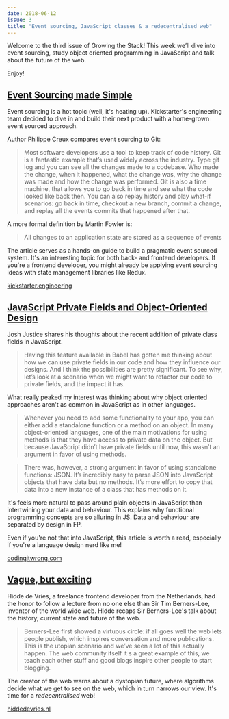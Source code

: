 ```yaml
---
date: 2018-06-12
issue: 3
title: "Event sourcing, JavaScript classes & a redecentralised web"
---
```


Welcome to the third issue of Growing the Stack! This week we’ll dive into event sourcing, study object oriented programming in JavaScript and talk about the future of the web.

Enjoy!

## [Event Sourcing made Simple](https://kickstarter.engineering/event-sourcing-made-simple-4a2625113224)

Event sourcing is a hot topic (well, it's heating up). Kickstarter's engineering team decided to dive in and build their next product with a home-grown event sourced approach.

Author Philippe Creux compares event sourcing to Git:

> Most software developers use a tool to keep track of code history. Git is a fantastic example that’s used widely across the industry. Type git log and you can see all the changes made to a codebase. Who made the change, when it happened, what the change was, why the change was made and how the change was performed. Git is also a time machine, that allows you to go back in time and see what the code looked like back then. You can also replay history and play what-if scenarios: go back in time, checkout a new branch, commit a change, and replay all the events commits that happened after that.

A more formal definition by Martin Fowler is:

> All changes to an application state are stored as a sequence of events

The article serves as a hands-on guide to build a pragmatic event sourced system. It's an interesting topic for both back- and frontend developers. If you're a frontend developer, you might already be applying event sourcing ideas with state management libraries like Redux.

[kickstarter.engineering](https://kickstarter.engineering/event-sourcing-made-simple-4a2625113224)

## [JavaScript Private Fields and Object-Oriented Design](https://codingitwrong.com/2018/05/26/javascript-private-fields-and-object-oriented-design.html)

Josh Justice shares his thoughts about the recent addition of private class fields in JavaScript.

> Having this feature available in Babel has gotten me thinking about how we can use private fields in our code and how they influence our designs. And I think the possibilities are pretty significant. To see why, let’s look at a scenario when we might want to refactor our code to private fields, and the impact it has.

What really peaked my interest was thinking about why object oriented approaches aren't as common in JavaScript as in other languages.

> Whenever you need to add some functionality to your app, you can either add a standalone function or a method on an object. In many object-oriented languages, one of the main motivations for using methods is that they have access to private data on the object. But because JavaScript didn’t have private fields until now, this wasn’t an argument in favor of using methods.

> There was, however, a strong argument in favor of using standalone functions: JSON. It’s incredibly easy to parse JSON into JavaScript objects that have data but no methods. It’s more effort to copy that data into a new instance of a class that has methods on it.

It's feels more natural to pass around plain objects in JavaScript than intertwining your data and behaviour. This explains why functional programming concepts are so alluring in JS. Data and behaviour are separated by design in FP.

Even if you're not that into JavaScript, this article is worth a read, especially if you're a language design nerd like me!

[codingitwrong.com](https://codingitwrong.com/2018/05/26/javascript-private-fields-and-object-oriented-design.html)

## [Vague, but exciting](https://hiddedevries.nl/en/blog/2018-06-04-vague-but-exciting)

Hidde de Vries, a freelance frontend developer from the Netherlands, had the honor to follow a lecture from no one else than Sir Tim Berners-Lee, inventor of the world wide web. Hidde recaps Sir Berners-Lee's talk about the history, current state and future of the web.

> Berners-Lee first showed a virtuous circle: if all goes well the web lets people publish, which inspires conversation and more publications. This is the utopian scenario and we’ve seen a lot of this actually happen. The web community itself it s a great example of this, we teach each other stuff and good blogs inspire other people to start blogging.

The creator of the web warns about a dystopian future, where algorithms decide what we get to see on the web, which in turn narrows our view. It's time for a *redecentralised* web!

[hiddedevries.nl](https://hiddedevries.nl/en/blog/2018-06-04-vague-but-exciting)
